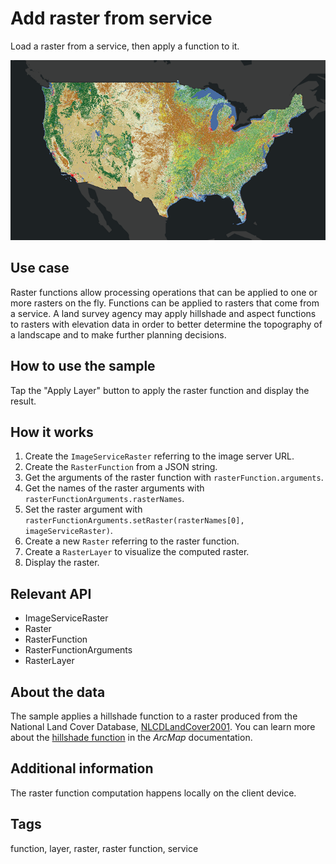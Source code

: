 # Add raster from service

Load a raster from a service, then apply a function to it.

![Image of add raster from service](add-raster-from-service.png)

## Use case

Raster functions allow processing operations that can be applied to one or more rasters on the fly. Functions can be applied to rasters that come from a service. A land survey agency may apply hillshade and aspect functions to rasters with elevation data in order to better determine the topography of a landscape and to make further planning decisions.

## How to use the sample

Tap the "Apply Layer" button to apply the raster function and display the result.

## How it works

1. Create the `ImageServiceRaster` referring to the image server URL.
2. Create the `RasterFunction` from a JSON string.
3. Get the arguments of the raster function with `rasterFunction.arguments`.
4. Get the names of the raster arguments with `rasterFunctionArguments.rasterNames`.
5. Set the raster argument with `rasterFunctionArguments.setRaster(rasterNames[0], imageServiceRaster)`.
6. Create a new `Raster` referring to the raster function.
7. Create a `RasterLayer` to visualize the computed raster.
8. Display the raster.

## Relevant API

* ImageServiceRaster
* Raster
* RasterFunction
* RasterFunctionArguments
* RasterLayer

## About the data

The sample applies a hillshade function to a raster produced from the National Land Cover Database, [NLCDLandCover2001](https://sampleserver6.arcgisonline.com/arcgis/rest/services/NLCDLandCover2001/ImageServer). You can learn more about the [hillshade function](http://desktop.arcgis.com/en/arcmap/latest/manage-data/raster-and-images/hillshade-function.htm) in the *ArcMap* documentation.

## Additional information

The raster function computation happens locally on the client device.

## Tags

function, layer, raster, raster function, service
